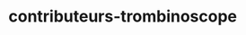 # contributeurs-trombinoscope

<!-- Start contributor trombinoscope -->


<!-- End contributor trombinoscope -->
